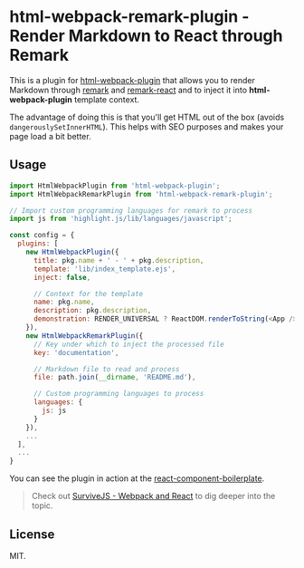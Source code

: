 # html-webpack-remark-plugin - Render Markdown to React through Remark

This is a plugin for [html-webpack-plugin](https://www.npmjs.com/package/html-webpack-plugin) that allows you to render Markdown through [remark](https://www.npmjs.com/package/remark) and [remark-react](https://www.npmjs.com/package/remark-react) and to inject it into **html-webpack-plugin** template context.

The advantage of doing this is that you'll get HTML out of the box (avoids `dangerouslySetInnerHTML`). This helps with SEO purposes and makes your page load a bit better.

## Usage

```javascript
import HtmlWebpackPlugin from 'html-webpack-plugin';
import HtmlWebpackRemarkPlugin from 'html-webpack-remark-plugin';

// Import custom programming languages for remark to process
import js from 'highlight.js/lib/languages/javascript';

const config = {
  plugins: [
    new HtmlWebpackPlugin({
      title: pkg.name + ' - ' + pkg.description,
      template: 'lib/index_template.ejs',
      inject: false,

      // Context for the template
      name: pkg.name,
      description: pkg.description,
      demonstration: RENDER_UNIVERSAL ? ReactDOM.renderToString(<App />) : ''
    }),
    new HtmlWebpackRemarkPlugin({
      // Key under which to inject the processed file
      key: 'documentation',

      // Markdown file to read and process
      file: path.join(__dirname, 'README.md'),

      // Custom programming languages to process
      languages: {
        js: js
      }
    }),
    ...
  ],
  ...
}
```

You can see the plugin in action at the [react-component-boilerplate](https://github.com/survivejs/react-component-boilerplate).

> Check out [SurviveJS - Webpack and React](http://survivejs.com/) to dig deeper into the topic.

## License

MIT.
